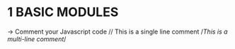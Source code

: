 # 1 BASIC MODULES

-> Comment your Javascript code
// This is a single line comment
/*This is a multi-line comment*/